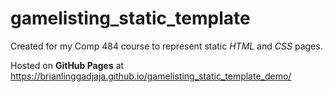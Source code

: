 # gamelisting_static_template
Created for my Comp 484 course to represent static *HTML* and *CSS* pages.

Hosted on **GitHub Pages** at https://brianlinggadjaja.github.io/gamelisting_static_template_demo/
